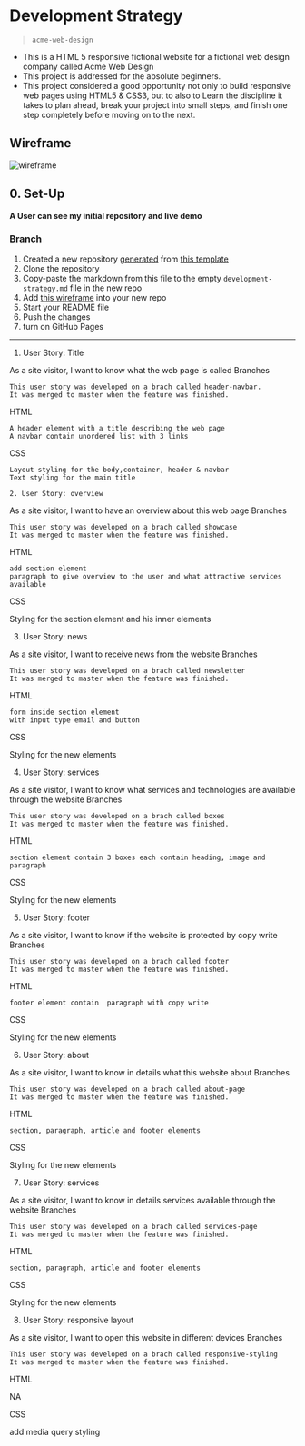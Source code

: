 # Development Strategy

> `acme-web-design`

- This is a HTML 5 responsive fictional website for a fictional web design company called Acme Web Design
- This project is addressed for the absolute beginners.
- This project considered a good opportunity not only to build responsive web pages using HTML5 & CSS3, but to also to  Learn the discipline it takes to plan ahead, break your project into small steps, and finish one step completely before moving on to the next.

## Wireframe

![wireframe](./wireframe.gif)

## 0. Set-Up

__A User can see my initial repository and live demo__

### Branch

1. Created a new repository [generated](https://github.blog/2019-06-06-generate-new-repositories-with-repository-templates/) from [this template](https://github.com/hackyourfuturebelgium/w3-validation-template)
1. Clone the repository
1. Copy-paste the markdown from this file to the empty `development-strategy.md` file in the new repo
1. Add [this wireframe](./wireframe.gif) into your new repo
1. Start your README file
1. Push the changes
1. turn on GitHub Pages

---

1. User Story: Title

As a site visitor, I want to know what the web page is called
Branches

    This user story was developed on a brach called header-navbar.
    It was merged to master when the feature was finished.

HTML

    A header element with a title describing the web page
    A navbar contain unordered list with 3 links

CSS

    Layout styling for the body,container, header & navbar
    Text styling for the main title

    2. User Story: overview

As a site visitor, I want to have an overview about this web page
Branches

    This user story was developed on a brach called showcase
    It was merged to master when the feature was finished.

HTML

    add section element
    paragraph to give overview to the user and what attractive services available

CSS

Styling for the section element and his inner elements

3. User Story: news

As a site visitor, I want to receive news from the website
Branches

    This user story was developed on a brach called newsletter
    It was merged to master when the feature was finished.

HTML

    form inside section element 
    with input type email and button
CSS

Styling for the new elements

4. User Story: services

As a site visitor, I want to know what services and technologies are available through the website
Branches

    This user story was developed on a brach called boxes
    It was merged to master when the feature was finished.

HTML

    section element contain 3 boxes each contain heading, image and paragraph

CSS

Styling for the new elements

5. User Story: footer

As a site visitor, I want to know if the website is protected by copy write
Branches

    This user story was developed on a brach called footer
    It was merged to master when the feature was finished.

HTML

    footer element contain  paragraph with copy write

CSS

Styling for the new elements

6. User Story: about

As a site visitor, I want to know in details what this website about
Branches

    This user story was developed on a brach called about-page
    It was merged to master when the feature was finished.

HTML

    section, paragraph, article and footer elements 

CSS

Styling for the new elements

7. User Story: services

As a site visitor, I want to know in details services available through the website
Branches

    This user story was developed on a brach called services-page
    It was merged to master when the feature was finished.

HTML

    section, paragraph, article and footer elements 

CSS

Styling for the new elements

8. User Story: responsive layout

As a site visitor, I want to open this website in different devices
Branches

    This user story was developed on a brach called responsive-styling
    It was merged to master when the feature was finished.

HTML

   NA

CSS

add media query styling